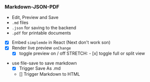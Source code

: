 ### Markdown-JSON-PDF
- Edit, Preview and Save
- `.md` files
- `.json` for saving to the backend
- `.pdf` for printable documents

- [x] Embed `simplemde` in React
    (Next don't work son)
- [x] Render live preview `onChange`
  - [x] toggle preview on / off
      STRETCH:
        - [x] toggle full or split view
- use file-save to save markdown
  - [x] Trigger Save As .md
  - [] Trigger Markdown to HTML

